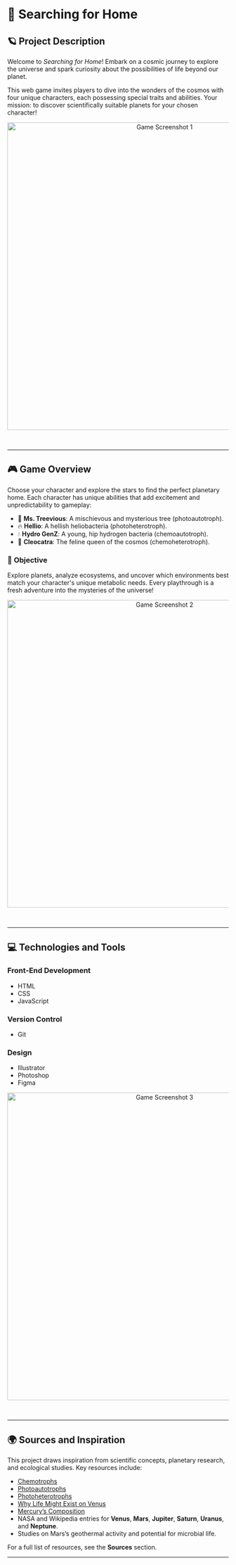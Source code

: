 # 🌌 **Searching for Home**

## 🪐 **Project Description**

Welcome to *Searching for Home*! Embark on a cosmic journey to explore the universe and spark curiosity about the possibilities of life beyond our planet. 

This web game invites players to dive into the wonders of the cosmos with four unique characters, each possessing special traits and abilities. Your mission: to discover scientifically suitable planets for your chosen character!

<p align="center">
  <img src="https://github.com/user-attachments/assets/f7206241-491f-4403-ab2b-940384b44ea6" alt="Game Screenshot 1" width="700">
</p>

<br>

---

## 🎮 **Game Overview**

Choose your character and explore the stars to find the perfect planetary home. Each character has unique abilities that add excitement and unpredictability to gameplay:

- 🌳 **Ms. Treevious**: A mischievous and mysterious tree (photoautotroph).  
- 🔥 **Hellio**: A hellish heliobacteria (photoheterotroph).  
- 💧 **Hydro GenZ**: A young, hip hydrogen bacteria (chemoautotroph).  
- 👑 **Cleocatra**: The feline queen of the cosmos (chemoheterotroph).  

### 🧩 **Objective**  
Explore planets, analyze ecosystems, and uncover which environments best match your character's unique metabolic needs. Every playthrough is a fresh adventure into the mysteries of the universe!

<p align="center">
  <img src="https://github.com/user-attachments/assets/763d7886-9789-4eb4-85ff-d753451c2310" alt="Game Screenshot 2" width="700">
</p>

<br>

---

## 💻 **Technologies and Tools**

### **Front-End Development**
- HTML  
- CSS  
- JavaScript  

### **Version Control**
- Git  

### **Design**
- Illustrator  
- Photoshop  
- Figma  

<p align="center">
  <img src="https://github.com/user-attachments/assets/c16b711d-88cf-45b3-877c-0c5410c7896a" alt="Game Screenshot 3" width="700">
</p>

<br>

---

## 🌍 **Sources and Inspiration**

This project draws inspiration from scientific concepts, planetary research, and ecological studies. Key resources include:

- [Chemotrophs](https://www.tutorialspoint.com/chemotrophs)  
- [Photoautotrophs](https://biologydictionary.net/photoautotroph/)  
- [Photoheterotrophs](https://www.biologyonline.com/dictionary/photoheterotroph)  
- [Why Life Might Exist on Venus](https://grow.cals.wisc.edu/departments/front-list/six-reasons-why-life-might-exist-on-venus)  
- [Mercury’s Composition](https://www.space.com/18643-mercury-composition.html)  
- NASA and Wikipedia entries for **Venus**, **Mars**, **Jupiter**, **Saturn**, **Uranus**, and **Neptune**.  
- Studies on Mars’s geothermal activity and potential for microbial life.  

For a full list of resources, see the **Sources** section.

---

